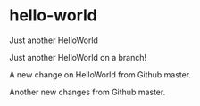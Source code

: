 # hello-world
Just another HelloWorld

Just another HelloWorld on a branch!

A new change on HelloWorld from Github master.

Another new changes from Github master.
